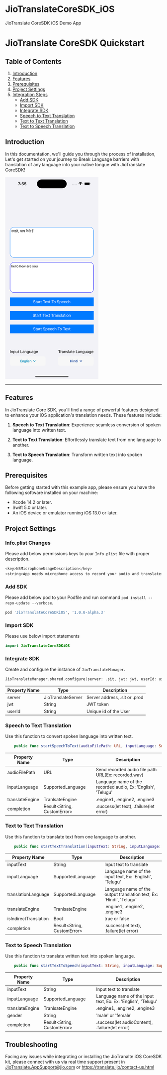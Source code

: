 # JioTranslateCoreSDK_iOS
JioTranslate CoreSDK iOS Demo App

# JioTranslate CoreSDK Quickstart

## Table of Contents

1. [Introduction](#introduction)
2. [Features](#features)
3. [Prerequisites](#prerequisites)
4. [Project Settings](#project-settings)
5. [Integration Steps](#integration-steps)
   - [Add SDK](#add-sdk)
   - [Import SDK](#import-sdk)
   - [Integrate SDK](#integrate-sdk)
   - [Speech to Text Translation](#speech-to-text-translation)
   - [Text to Text Translation](#text-to-text-translation)
   - [Text to Speech Translation](#text-to-speech-translation)

## Introduction

In this documentation, we'll guide you through the process of installation, Let's get started on your journey to Break Language barriers with translation of any language into your native tongue with JioTranslate CoreSDK!

<img src="./Images/sampleApp.png" alt="image info" width="300" height="650">

---

## Features

In JioTranslate Core SDK, you'll find a range of powerful features designed to enhance your iOS application's translation needs. These features include:

1. **Speech to Text Translation**: Experience seamless conversion of spoken language into written text.

2. **Text to Text Translation**: Effortlessly translate text from one language to another.

3. **Text to Speech Translation**: Transform written text into spoken language.

## Prerequisites

Before getting started with this example app, please ensure you have the following software installed on your machine:

- Xcode 14.2 or later.
- Swift 5.0 or later.
- An iOS device or emulator running iOS 13.0 or later.

## Project Settings

### Info.plist Changes

Please add below permissions keys to your `Info.plist` file with proper description.

```swift
<key>NSMicrophoneUsageDescription</key>
<string>App needs microphone access to record your audio and translate</string>
```

### Add SDK

Please add below pod to your Podfile and run command `pod install --repo-update --verbose`.

```ruby
pod 'JioTranslateCoreSDKiOS', '1.0.0-alpha.3'
```

### Import SDK

Please use below import statements

```swift
import JioTranslateCoreSDKiOS
```

### Integrate SDK

Create and configure the instance of `JioTranslateManager`. 

```swift
JioTranslateManager.shared.configure(server: .sit, jwt: jwt, userId: userId)
```

| Property Name | Type  | Description  |
| ------- | --- | --- |
| server | JioTranslateServer | Server address, .sit or .prod |
| jwt | String | JWT token |
| userId | String | Unique id of the User |

### Speech to Text Translation

Use this function to convert spoken language into written text.

```swift
    public func startSpeechToText(audioFilePath: URL, inputLanguage: SupportedLanguage, translateEngine: TranlsateEngine? = nil, completion: @escaping (Result<String, CustomError>) -> Void)
```

| Property Name | Type  | Description  |
| ------- | --- | --- |
| audioFilePath | URL | Send recorded audio file path URL(Ex: recorded.wav) |
| inputLanguage | SupportedLanguage | Language name of the recorded audio, Ex: 'English', 'Telugu' |
| translateEngine | TranlsateEngine | .engine1, .engine2, .engine3 |
| completion | Result<String, CustomError> | .success(let text), .failure(let error) |

### Text to Text Translation

Use this function to translate text from one language to another.

```swift
    public func startTextTranslation(inputText: String, inputLanguage: SupportedLanguage, translationLanguage: SupportedLanguage, translateEngine: TranlsateEngine? = nil, isIndirectTranslation: Bool = false, completion: @escaping (Result<String, CustomError>) -> Void) 
```

| Property Name | Type  | Description  |
| ------- | --- | --- |
| inputText | String | Input text to translate |
| inputLanguage | SupportedLanguage | Language name of the input text, Ex: 'English', 'Telugu' |
| translationLanguage | SupportedLanguage | Language name of the output translation text, Ex: 'Hindi', 'Telugu' |
| translateEngine | TranlsateEngine | .engine1, .engine2, .engine3 |
| isIndirectTranslation | Bool | true or false |
| completion | Result<String, CustomError> | .success(let text), .failure(let error) |


### Text to Speech Translation

Use this function to translate written text into spoken language.

```swift
    public func startTextToSpeech(inputText: String, inputLanguage: SupportedLanguage, translateEngine: TranlsateEngine? = nil, gender: Gender, completion: @escaping (Result<String, CustomError>) -> Void)
```

| Property Name | Type  | Description  |
| ------- | --- | --- |
| inputText | String | Input text to translate |
| inputLanguage | SupportedLanguage | Language name of the input text, Ex: Ex: 'English', 'Telugu' |
| translateEngine | TranlsateEngine | .engine1, .engine2, .engine3 |
| gender | String | 'male' or 'female' |
| completion | Result<String, CustomError> | .success(let audioContent), .failure(let error) |

## Troubleshooting

Facing any issues while integrating or installing the JioTranalte iOS CoreSDK kit, please connect with us via real time support present in JioTranslate.AppSupport@jio.com or https://translate.jio/contact-us.html
